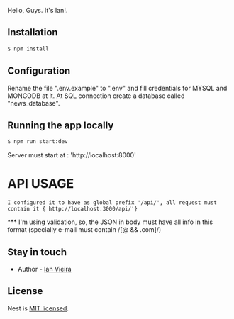 Hello, Guys. It's Ian!.

## Installation
```bash
$ npm install
```

## Configuration
Rename the file ".env.example" to ".env" and fill credentials for MYSQL and MONGODB at it.
At SQL connection create a database called "news_database".


## Running the app locally
```bash
$ npm run start:dev
```

Server must start at : 'http://localhost:8000'
# API USAGE
    I configured it to have as global prefix '/api/', all request must contain it { http://localhost:3000/api/'}




*** I'm using validation, so, the JSON in body must have all info in this format (specially e-mail must contain /[@  && .com]/)



## Stay in touch

- Author - [Ian Vieira](https://www.linkedin.com/in/ianvgs/)

## License
Nest is [MIT licensed](LICENSE).
